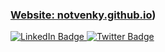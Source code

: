 ### [Website: notvenky.github.io](https://notvenky.github.io/))


<div id="badges">
  <a href="https://www.linkedin.com/in/venkatesh-pattabiraman/">
    <img src="https://img.shields.io/badge/LinkedIn-blue?style=for-the-badge&logo=linkedin&logoColor=white" alt="LinkedIn Badge"/>
  </a>
  <a href="https://twitter.com/venkyp2000">
    <img src="https://img.shields.io/badge/Twitter-blue?style=for-the-badge&logo=twitter&logoColor=white" alt="Twitter Badge"/>
  </a>
</div>
